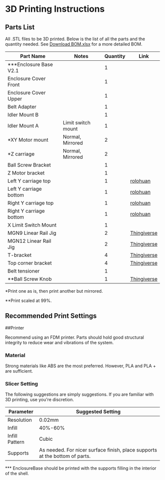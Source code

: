 # 3D Printing Instructions

## Parts List
All .STL files to be 3D printed. Below is the list of all the parts and the quantity needed.
See [Download BOM.xlsx](./OpticalModule/BOM/BOM.xlsx) for a more detailed BOM.

| Part Name                 | Notes                     | Quantity | Link |
|---------------------------|---------------------------|----------|------|
| ***Enclosure Base V2.1    |                           | 1        |      |
| Enclosure Cover Front    |                           | 1        |      |
| Enclosure Cover Upper    |                           | 1        |      |
| Belt Adapter            |                           | 1        |      |
| Idler Mount B           |                           | 1        |      |
| Idler Mount A           | Limit switch mount        | 1        |      |
| *XY Motor mount          | Normal, Mirrored          | 2        |      |
| *Z carriage              | Normal, Mirrored          | 2        |      |
| Ball Screw Bracket      |                           | 1        |      |
| Z Motor bracket        |                           | 1        |      |
| Left Y carriage top    |                           | 1        | [rolohuan](https://github.com/rolohaun/SimpleCore/tree/main/CAD) | 
| Left Y carriage bottom |                           | 1        | [rolohuan](https://github.com/rolohaun/SimpleCore/tree/main/CAD)     |
| Right Y carriage top   |                           | 1        | [rolohuan](https://github.com/rolohaun/SimpleCore/tree/main/CAD)     |
| Right Y carriage bottom|                           | 1        | [rolohuan](https://github.com/rolohaun/SimpleCore/tree/main/CAD)     |
| X Limit Switch Mount   |                           | 1        |      |
| MGN9 Linear Rail Jig   |                           | 2        | [Thingiverse](https://www.thingiverse.com/thing:5903898/files) |
| MGN12 Linear Rail Jig  |                           | 2        | [Thingiverse](https://www.thingiverse.com/thing:5903898/files) |
| T-bracket             |                           | 4        | [Thingiverse](https://www.thingiverse.com/thing:2503622/files) |
| Top corner bracket    |                           | 4        | [Thingiverse](https://www.thingiverse.com/thing:2655498) |
| Belt tensioner        |                           | 1        |      |
| **Ball Screw Knob       |                           | 1        | [Thingiverse](https://www.thingiverse.com/thing:3014508/files) |

*Print one as is, then print another but mirrored.

**Print scaled at 99%.

## Recommended Print Settings
##Printer

Recommend using an FDM printer. Parts should hold good structural integrity to reduce wear and vibrations of the system.

### Material
Strong materials like ABS are the most preferred. However, PLA and PLA + are sufficient.

### Slicer Setting
The following suggestions are simply suggestions. If you are familiar with 3D printing, use you're discretion.

| Parameter  | Suggested Setting |
| ----------- | ----------------- |
| Resolution | 0.02mm |
|  Infill | 40%-60% |
|  Infill Pattern | Cubic |
|  Supports | As needed. For nicer surface finish, place supports at the bottom of parts. |

*** EnclosureBase should be printed with the supports filling in the interior of the shell.

